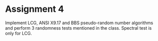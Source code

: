 # Assignment 4

Implement LCG, ANSI X9.17 and BBS pseudo-random number algorithms and perform 3 randomness tests mentioned in the class. Spectral test is only for LCG. 